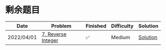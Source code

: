 # 剩余题目
| Date       | Problem                                                              | Finished | Difficulty | Solution                                |
|------------|----------------------------------------------------------------------|----------|------------|-----------------------------------------|
| 2022/04/01 | [7. Reverse Integer](https://leetcode.com/problems/reverse-integer/) | ✅        | Medium     | [Solution](./src/first200/Reverse.java) |
